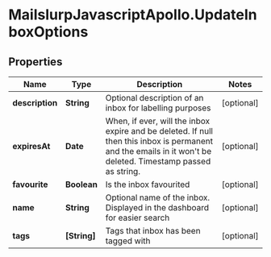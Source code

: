 # MailslurpJavascriptApollo.UpdateInboxOptions

## Properties

Name | Type | Description | Notes
------------ | ------------- | ------------- | -------------
**description** | **String** | Optional description of an inbox for labelling purposes | [optional] 
**expiresAt** | **Date** | When, if ever, will the inbox expire and be deleted. If null then this inbox is permanent and the emails in it won&#39;t be deleted. Timestamp passed as string. | [optional] 
**favourite** | **Boolean** | Is the inbox favourited | [optional] 
**name** | **String** | Optional name of the inbox. Displayed in the dashboard for easier search | [optional] 
**tags** | **[String]** | Tags that inbox has been tagged with | [optional] 


